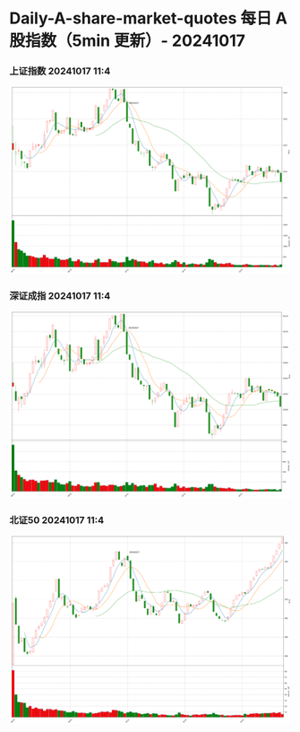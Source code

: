 
# Daily-A-share-market-quotes 每日 A 股指数（5min 更新）- 20241017

### 上证指数 20241017 11:4
![](./fig/2024/10/20241017-sh000001.png)

### 深证成指 20241017 11:4
![](./fig/2024/10/20241017-sz399001.png)

### 北证50 20241017 11:4
![](./fig/2024/10/20241017-bj899050.png)
